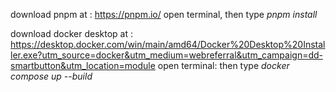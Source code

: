 download pnpm at : https://pnpm.io/
open terminal, then type *pnpm install*

download docker desktop at : https://desktop.docker.com/win/main/amd64/Docker%20Desktop%20Installer.exe?utm_source=docker&utm_medium=webreferral&utm_campaign=dd-smartbutton&utm_location=module
open terminal: then type *docker compose up --build*
